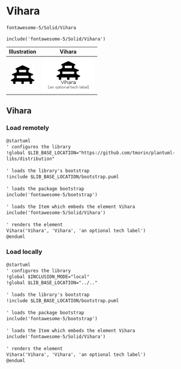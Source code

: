 # Vihara


```text
fontawesome-5/Solid/Vihara
```

```text
include('fontawesome-5/Solid/Vihara')
```



| Illustration | Vihara |
| :---: | :---: |
| ![illustration for Illustration](../../fontawesome-5/Solid/Vihara.png) | ![illustration for Vihara](../../fontawesome-5/Solid/Vihara.Local.png) |




## Vihara

### Load remotely
```plantuml
@startuml
' configures the library
!global $LIB_BASE_LOCATION="https://github.com/tmorin/plantuml-libs/distribution"

' loads the library's bootstrap
!include $LIB_BASE_LOCATION/bootstrap.puml

' loads the package bootstrap
include('fontawesome-5/bootstrap')

' loads the Item which embeds the element Vihara
include('fontawesome-5/Solid/Vihara')

' renders the element
Vihara('Vihara', 'Vihara', 'an optional tech label')
@enduml
```

### Load locally
```plantuml
@startuml
' configures the library
!global $INCLUSION_MODE="local"
!global $LIB_BASE_LOCATION="../.."

' loads the library's bootstrap
!include $LIB_BASE_LOCATION/bootstrap.puml

' loads the package bootstrap
include('fontawesome-5/bootstrap')

' loads the Item which embeds the element Vihara
include('fontawesome-5/Solid/Vihara')

' renders the element
Vihara('Vihara', 'Vihara', 'an optional tech label')
@enduml
```

